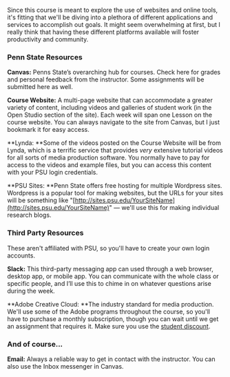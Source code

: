 Since this course is meant to explore the use of websites and online tools, it's fitting that we'll be diving into a plethora of different applications and services to accomplish out goals. It might seem overwhelming at first, but I really think that having these different platforms available will foster productivity and community.

### Penn State Resources

**Canvas:** Penns State’s overarching hub for courses. Check here for grades and personal feedback from the instructor. Some assignments will be submitted here as well.

**Course Website:** A multi-page website that can accommodate a greater variety of content, including videos and galleries of student work \(in the Open Studio section of the site\).  Each week will span one Lesson on the course website. You can always navigate to the site from Canvas, but I just bookmark it for easy access.

**Lynda: **Some of the videos posted on the Course Website will be from Lynda, which is a terrific service that provides _very_ extensive tutorial videos for all sorts of media production software. You normally have to pay for access to the videos and example files, but you can access this content with your PSU login credentials.

**PSU Sites: **Penn State offers free hosting for multiple Wordpress sites. Wordpress is a popular tool for making websites, but the URLs for your sites will be something like "[http://sites.psu.edu/YourSiteName](http://sites.psu.edu/YourSiteName)" — we'll use this for making individual research blogs.

### Third Party Resources

These aren't affiliated with PSU, so you'll have to create your own login accounts.

**Slack:** This third-party messaging app can used through a web browser, desktop app, or mobile app. You can communicate with the whole class or specific people, and I’ll use this to chime in on whatever questions arise during the week.

**Adobe Creative Cloud: **The industry standard for media production. We'll use some of the Adobe programs throughout the course, so you'll have to purchase a monthly subscription, though you can wait until we get an assignment that requires it. Make sure you use the [student discount](http://www.adobe.com/creativecloud/buy/students.html).

### And of course...

**Email:** Always a reliable way to get in contact with the instructor. You can also use the Inbox messenger in Canvas.





